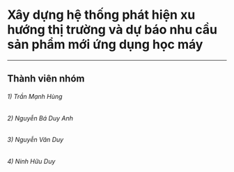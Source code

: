 # Xây dựng hệ thống phát hiện xu hướng thị trường và dự báo nhu cầu sản phẩm mới ứng dụng học máy

---

## Thành viên nhóm
###### 1) Trần Mạnh Hùng
###### 2) Nguyễn Bá Duy Anh
###### 3) Nguyễn Văn Duy
###### 4) Ninh Hữu Duy